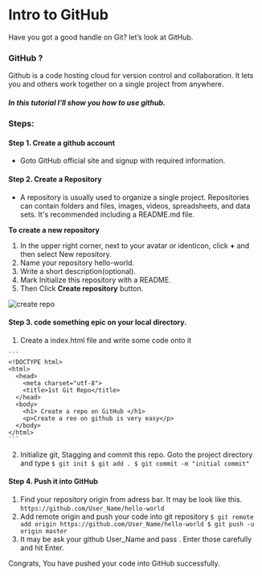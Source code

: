 # Intro to GitHub

Have you got a good handle on Git? let’s look at GitHub.

### GitHub ?
Github is a code hosting cloud for version control and collaboration. It lets you and others work together on a single project from anywhere.

##### In this tutorial I'll show you how to use github.

### Steps:
#### Step 1. Create a github account
* Goto GitHub official site and signup with required information.



#### Step 2. Create a Repository
 * A repository is usually used to organize a single project. Repositories can contain folders and files, images, videos, spreadsheets, and data sets. It's recommended including a README.md file.

 **To create a new repository**

  1. In the upper right corner, next to your avatar or identicon, click **+**  and then select New repository.
  2. Name your repository hello-world.
  3. Write a short description(optional).
  4. Mark Initialize this repository with a README.
  5. Then Click **Create repository** button.

![create repo](https://user-images.githubusercontent.com/27342413/29606997-b1adfce4-8811-11e7-93b8-0380f9acba5e.jpg)

#### Step 3. code something epic on your local directory.
  1. Create a index.html file and write some code onto it

    ```
    <!DOCTYPE html>
    <html>
      <head>
        <meta charset="utf-8">
        <title>1st Git Repo</title>
      </head>
      <body>
        <h1> Create a repo on GitHub </h1>
        <p>Create a reo on github is very easy</p>
      </body>
    </html>
    ```
  2. Initialize git, Stagging and commit this repo. Goto the project directory and type
    ```
    $ git init
    $ git add .
    $ git commit -m "initial commit"
    ```

#### Step 4. Push it into GitHub
  1. Find your repository origin from adress bar. It may be look like this.
    ```
    https://github.com/User_Name/hello-world
    ```
  2. Add remote origin and push your code into git repository
    ```
    $ git remote add origin https://github.com/User_Name/hello-world
    $ git push -u origin master
    ```
  3. It may be ask your github User_Name and pass . Enter those carefully and hit Enter.

Congrats, You have pushed your code into GitHub successfully.
